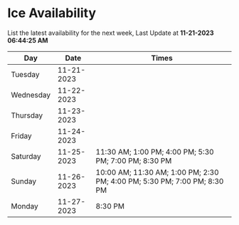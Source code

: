 # Ice Availability

List the latest availability for the next week, Last Update at **11-21-2023 06:44:25 AM**

| Day         | Date        | Times       |
| ----------- | ----------- | ----------- |
|Tuesday|11-21-2023||
|Wednesday|11-22-2023||
|Thursday|11-23-2023||
|Friday|11-24-2023||
|Saturday|11-25-2023|11:30 AM; 1:00 PM; 4:00 PM; 5:30 PM; 7:00 PM; 8:30 PM|
|Sunday|11-26-2023|10:00 AM; 11:30 AM; 1:00 PM; 2:30 PM; 4:00 PM; 5:30 PM; 7:00 PM; 8:30 PM|
|Monday|11-27-2023|8:30 PM|
